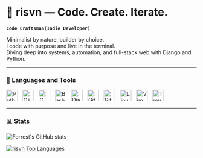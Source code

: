 # 🧠 risvn — Code. Create. Iterate.

**` Code Craftsman(Indie Developer) `**

Minimalist by nature, builder by choice.  
I code with purpose and live in the terminal.  
Diving deep into systems, automation, and full-stack web with Django and Python.

---

### 🧰 Languages and Tools

<img align="left" alt="Python" width="30px" style="padding-right:10px;" src="https://cdn.jsdelivr.net/gh/devicons/devicon/icons/python/python-plain.svg"/>
<img align="left" alt="C++" width="30px" style="padding-right:10px;" src="https://cdn.jsdelivr.net/gh/devicons/devicon/icons/cplusplus/cplusplus-line.svg"/>
<img align="left" alt="C" width="30px" style="padding-right:10px;" src="https://cdn.jsdelivr.net/gh/devicons/devicon/icons/c/c-original.svg"/>
<img align="left" alt="Bash" width="30px" style="padding-right:10px;" src="https://cdn.jsdelivr.net/gh/devicons/devicon/icons/bash/bash-original.svg"/>
<img align="left" alt="Django" width="30px" style="padding-right:10px;" src="https://cdn.jsdelivr.net/gh/devicons/devicon/icons/django/django-plain.svg"/>
<img align="left" alt="Git" width="30px" style="padding-right:10px;" src="https://cdn.jsdelivr.net/gh/devicons/devicon/icons/git/git-original.svg"/>
<img align="left" alt="GitHub" width="30px" style="padding-right:10px;" src="https://cdn.jsdelivr.net/gh/devicons/devicon/icons/github/github-original.svg"/>
<img align="left" alt="Linux" width="30px" style="padding-right:10px;" src="https://cdn.jsdelivr.net/gh/devicons/devicon/icons/linux/linux-original.svg"/>
<img align="left" alt="Vim" width="30px" style="padding-right:10px;" src="https://cdn.jsdelivr.net/gh/devicons/devicon/icons/vim/vim-original.svg"/>
<img align="left" alt="Tmux" width="30px" style="padding-right:10px;" src="https://upload.wikimedia.org/wikipedia/commons/9/91/Tmux_logo.svg"/>
<br /><br />

---

### 📊 Stats

![Forrest's GitHub stats](https://github-readme-stats.vercel.app/api?username=risvn&show_icons=true&theme=gruvbox)

<p>
  <a href="https://github.com/risvn/github-readme-stats">
    <img alt="risvn Top Languages"
         src="https://github-readme-stats.vercel.app/api/top-langs/?username=risvn&langs_count=8&count_private=true&layout=compact&theme=gruvbox&hide_border=true&bg_color=0D1117" />
  </a>
</p>
<br>


